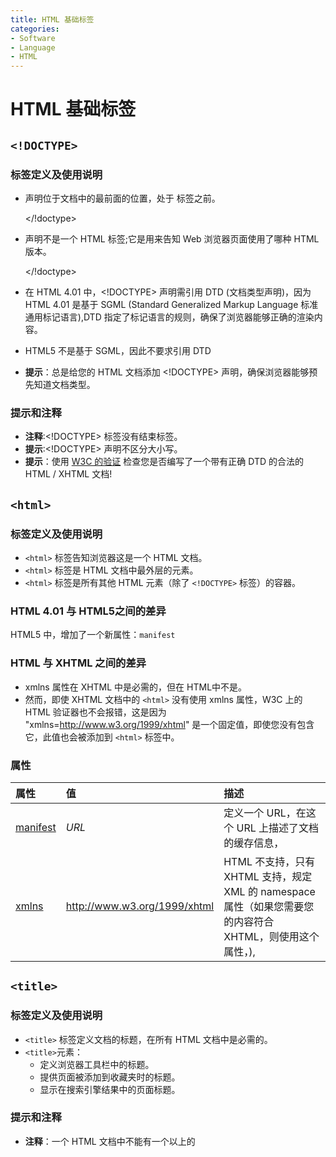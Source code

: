 ```yaml
---
title: HTML 基础标签
categories:
- Software
- Language
- HTML
---
```

# HTML 基础标签

## `<!DOCTYPE>`

### 标签定义及使用说明

- <!DOCTYPE> 声明位于文档中的最前面的位置，处于 <html> 标签之前。

    </!doctype>

- <!DOCTYPE> 声明不是一个 HTML 标签;它是用来告知 Web 浏览器页面使用了哪种 HTML 版本。

    </!doctype>

- 在 HTML 4.01 中，<!DOCTYPE> 声明需引用 DTD (文档类型声明)，因为 HTML 4.01 是基于 SGML (Standard Generalized Markup Language 标准通用标记语言),DTD 指定了标记语言的规则，确保了浏览器能够正确的渲染内容。

- HTML5 不是基于 SGML，因此不要求引用 DTD

- **提示**：总是给您的 HTML 文档添加 <!DOCTYPE> 声明，确保浏览器能够预先知道文档类型。

### 提示和注释

- **注释**:<!DOCTYPE> 标签没有结束标签。
- **提示**:<!DOCTYPE> 声明不区分大小写。
- **提示**：使用 [W3C 的验证](https://validator.w3.org/) 检查您是否编写了一个带有正确 DTD 的合法的 HTML / XHTML 文档!

## `<html>`

### 标签定义及使用说明

- `<html>` 标签告知浏览器这是一个 HTML 文档。
- `<html>` 标签是 HTML 文档中最外层的元素。
- `<html>` 标签是所有其他 HTML 元素（除了 `<!DOCTYPE>` 标签）的容器。

### HTML 4.01 与 HTML5之间的差异

HTML5 中，增加了一个新属性：`manifest`

### HTML 与 XHTML 之间的差异

- xmlns 属性在 XHTML 中是必需的，但在 HTML中不是。
- 然而，即使 XHTML 文档中的 `<html>` 没有使用 xmlns 属性，W3C 上的 HTML 验证器也不会报错，这是因为 "xmlns=http://www.w3.org/1999/xhtml" 是一个固定值，即使您没有包含它，此值也会被添加到 `<html>` 标签中。

### 属性

| 属性                                                         | 值                           | 描述                                                         |
| :----------------------------------------------------------- | :--------------------------- | :----------------------------------------------------------- |
| [manifest](https://www.runoob.com/tags/att-html-manifest.html) | *URL*                        | 定义一个 URL，在这个 URL 上描述了文档的缓存信息，            |
| [xmlns](https://www.runoob.com/tags/att-html-xmlns.html)     | http://www.w3.org/1999/xhtml | HTML 不支持，只有 XHTML 支持，规定 XML 的 namespace 属性（如果您需要您的内容符合 XHTML，则使用这个属性，), |

## `<title>`

### 标签定义及使用说明

- `<title>` 标签定义文档的标题，在所有 HTML 文档中是必需的。
- `<title>`元素：
    - 定义浏览器工具栏中的标题。
    - 提供页面被添加到收藏夹时的标题。
    - 显示在搜索引擎结果中的页面标题。

### 提示和注释

- **注释**：一个 HTML 文档中不能有一个以上的 <title> 元素。
- **提示**：如果您遗漏了 <title> 标签，文档作为 HTML 是无效的。

## `<body> `

### 标签定义及使用说明

- `<body>` 标签定义文档的主体。
- `<body>` 元素包含文档的所有内容（比如文本，超链接，图像，表格和列表等等)

## `<h1>` -` <h6>`

### 标签定义及使用说明

- `<h1> `-` <h6>` 标签被用来定义 HTML 标题。
- `<h1>` 定义重要等级最高的标题。
- `<h6>` 定义重要等级最低的标题。

## `<p>`

### 标签定义及使用说明

- `<p>` 标签定义段落。
- `<p>`元素会自动在其前后创建一些空白，浏览器会自动添加这些空间，您也可以在样式表中规定。

##  `<br>`

### 标签定义及使用说明

- `<br> `标签插入一个简单的换行符。
- `<br>` 标签是一个空标签，意味着它没有结束标签。

## `<hr>`

### 标签定义及使用说明

- `<hr>` 标签定义 HTML 页面中的主题变化（比如话题的转移)，并显示为一条水平线。
- `<hr>` 元素被用来分隔 HTML 页面中的内容（或者定义一个变化)

## `<!--...--> `

### 标签定义及使用说明

- `<!--...--> `注释标签用来在源文档中插入注释，注释不会在浏览器中显示。
- 您可使用注释对您的代码进行解释，这样做有助于您在以后的时间对代码的编辑，特别是代码量很大的情况下很有用。
- 您也可以在注释内容存储针对程序所定制的信息，在这种情况下，这些信息对用户是不可见的，但是对程序来说是可用的，一个好的习惯是把注释或样式元素放入注释文本中，这样就可避免不支持脚本或样式的老浏览器把它们显示为纯文本。
- **注释**：命令行最后的两个正斜杠(//)是 JavaScript 注释符号，这确保了 JavaScript 不会执行 --> 标签。
- 除了在源文档中有非常明显的作用外，许多 Web 服务器也利用注释来实现文档服务端软件特有的特性，这些服务器可以扫描文档，从传统的 HTML/XHTML 注释中找到特定的字符序列，然后再根据嵌在注释中的命令采取相应的动作，这些动作可能是简单的包括其他文件中的文本（即所谓的服务器端包含，server-inside include)，也可能是复杂地执行其他命令去动态生成文档的内容。

